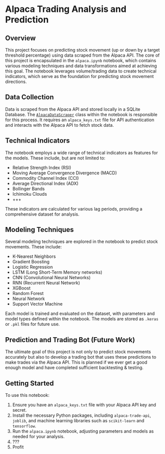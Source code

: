 # Alpaca Trading Analysis and Prediction

## Overview

This project focuses on predicting stock movement (up or down by a target threshold percentage) using data scraped from the Alpaca API. The core of this project is encapsulated in the `alpaca.ipynb` notebook, which contains various modeling techniques and data transformations aimed at achieving this goal. The notebook leverages volume/trading data to create technical indicators, which serve as the foundation for predicting stock movement directions.

## Data Collection

Data is scraped from the Alpaca API and stored locally in a SQLite Database. The [`AlpacaDataScraper`](alpaca_algo_trading/alpaca.ipynb) class within the notebook is responsible for this process. It requires an `alpaca_keys.txt` file for API authentication and interacts with the Alpaca API to fetch stock data.

## Technical Indicators

The notebook employs a wide range of technical indicators as features for the models. These include, but are not limited to:

- Relative Strength Index (RSI)
- Moving Average Convergence Divergence (MACD)
- Commodity Channel Index (CCI)
- Average Directional Index (ADX)
- Bollinger Bands
- Ichimoku Clouds
- +++

These indicators are calculated for various lag periods, providing a comprehensive dataset for analysis.

## Modeling Techniques

Several modeling techniques are explored in the notebook to predict stock movements. These include:

- K-Nearest Neighbors
- Gradient Boosting
- Logistic Regression
- LSTM (Long Short-Term Memory networks)
- CNN (Convolutional Neural Networks)
- RNN (Recurrent Neural Network)
- XGBoost
- Random Forest
- Neural Network
- Support Vector Machine

Each model is trained and evaluated on the dataset, with parameters and model types defined within the notebook. The models are stored as `.keras` or `.pkl` files for future use.

## Prediction and Trading Bot (Future Work)

The ultimate goal of this project is not only to predict stock movements accurately but also to develop a trading bot that uses these predictions to make trades via the Alpaca API. This is planned if we ever get a good enough model and have completed sufficient backtesting & testing.

## Getting Started

To use this notebook:

1. Ensure you have an `alpaca_keys.txt` file with your Alpaca API key and secret.
2. Install the necessary Python packages, including `alpaca-trade-api`, `joblib`, and machine learning libraries such as `scikit-learn` and `tensorflow`.
3. Run the `alpaca.ipynb` notebook, adjusting parameters and models as needed for your analysis.
4. ???
5. Profit
